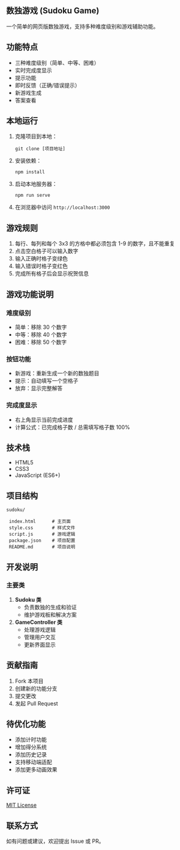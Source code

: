 ## 数独游戏 (Sudoku Game)

一个简单的网页版数独游戏，支持多种难度级别和游戏辅助功能。

## 功能特点

-   三种难度级别（简单、中等、困难）
-   实时完成度显示
-   提示功能
-   即时反馈（正确/错误提示）
-   新游戏生成
-   答案查看

## 本地运行

1.  克隆项目到本地：
    
    ```
    git clone [项目地址]
    ```
    
2.  安装依赖：
    
    ```
    npm install
    ```
    
3.  启动本地服务器：
    
    ```
    npm run serve
    ```
    
4.  在浏览器中访问 `http://localhost:3000`

## 游戏规则

1.  每行、每列和每个 3x3 的方格中都必须包含 1-9 的数字，且不能重复
2.  点击空白格子可以输入数字
3.  输入正确时格子变绿色
4.  输入错误时格子变红色
5.  完成所有格子后会显示祝贺信息

## 游戏功能说明

### 难度级别

-   简单：移除 30 个数字
-   中等：移除 40 个数字
-   困难：移除 50 个数字

### 按钮功能

-   新游戏：重新生成一个新的数独题目
-   提示：自动填写一个空格子
-   放弃：显示完整解答

### 完成度显示

-   右上角显示当前完成进度
-   计算公式：已完成格子数 / 总需填写格子数 100%

## 技术栈

-   HTML5
-   CSS3
-   JavaScript (ES6+)

## 项目结构

```
sudoku/

 index.html      # 主页面
 style.css       # 样式文件
 script.js       # 游戏逻辑
 package.json    # 项目配置
 README.md       # 项目说明
```

## 开发说明

### 主要类

1.  **Sudoku 类**
    -   负责数独的生成和验证
    -   维护游戏板和解决方案
2.  **GameController 类**
    -   处理游戏逻辑
    -   管理用户交互
    -   更新界面显示

## 贡献指南

1.  Fork 本项目
2.  创建新的功能分支
3.  提交更改
4.  发起 Pull Request

## 待优化功能

-   添加计时功能
-   增加得分系统
-   添加历史记录
-   支持移动端适配
-   添加更多动画效果

## 许可证

[MIT License](http://localhost:3000/LICENSE)

## 联系方式

如有问题或建议，欢迎提出 Issue 或 PR。